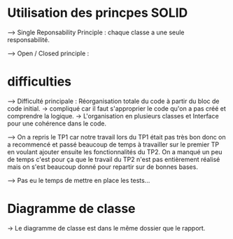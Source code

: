 # Utilisation des princpes SOLID 

--> Single Reponsability Principle : chaque classe a une seule responsabilité.

--> Open / Closed principle : 

# difficulties 

--> Difficulté principale : Réorganisation totale du code à partir du bloc de code initial. 
    -> compliqué car il faut s'approprier le code qu'on a pas créé et comprendre la logique. 
    -> L'organisation en plusieurs classes et Interface pour une cohérence dans le code.

--> On a repris le TP1 car notre travail lors du TP1 était pas très bon donc on a recommencé et passé beaucoup de temps à travailler sur le premier TP en voulant ajouter ensuite les fonctionnalités du TP2. On a manqué un peu de temps c'est pour ça que le travail du TP2 n'est pas entièrement réalisé mais on s'est beaucoup donné pour repartir sur de bonnes bases. 

--> Pas eu le temps de mettre en place les tests... 

# Diagramme de classe 

-> Le diagramme de classe est dans le même dossier que le rapport. 